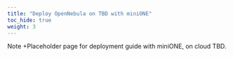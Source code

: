 ```yaml
---
title: "Deploy OpenNebula on TBD with miniONE"
toc_hide: true
weight: 3
---
```


Note +Placeholder page for deployment guide with miniONE, on cloud TBD.
